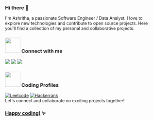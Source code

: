 ### Hi there 👋

I'm Ashritha, a passionate Software Engineer / Data Analyst. I love to explore new technologies and contribute to open source projects. Here you'll find a collection of my personal and collaborative projects.

<h3 align="left"><img src="https://media.giphy.com/media/MIGbtLZoVjbl0bYbAd/giphy.gif" width="50px"> Connect with me </h3> 
<a href="https://www.linkedin.com/in/ashrithab/"> <img src="https://img.shields.io/badge/linkedin-%230077B5.svg?&style=for-the-badge&logo=linkedin&logoColor=white" target="_blank"/></a>
<a href="https://www.kaggle.com/ashritha8"><img src="https://img.shields.io/badge/Kaggle-%2320BEFF.svg?&style=for-the-badge&logo=Kaggle&logoColor=white" target="_blank"/></a>
<a href="https://ashritha.live/"><img src="https://img.shields.io/badge/Website-%2320BEFF.svg?&style=for-the-badge&logo=Wikipedia&logoColor=white" target="_blank"/></a>

<h3 align="left"><img src="https://media.giphy.com/media/MIGbtLZoVjbl0bYbAd/giphy.gif" width="50px"> Coding Profiles </h3> 
<a href="https://leetcode.com/Ashritha785/"><img alt="Leetcode" src="https://img.shields.io/badge/LeetCode-000000?style=for-the-badge&logo=LeetCode&logoColor=#d16c06"/></a>
<a href="https://www.hackerrank.com/ashritha78587"><img alt="Hackerrank" src="https://img.shields.io/badge/-Hackerrank-2EC866?style=for-the-badge&logo=HackerRank&logoColor=white"/> </a>

<br/>
Let's connect and collaborate on exciting projects together!

### <a href="https://leetcode.com/Ashritha785/" target="_blank"> Happy coding!</a> ✨

<!--

![Top Langs](https://github-readme-stats.vercel.app/api/top-langs/?username=AshrithaB&show_icons=true&theme=radical)

![YOUR github stats](https://github-readme-stats.vercel.app/api?username=AshrithaB&show_icons=true&theme=radical)

-->
